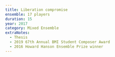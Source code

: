 ```yaml
---
title: Liberation compromise
ensemble: 17 players
duration: 15
year: 2017
category: Mixed Ensemble
extraNotes:
  - Thesis
  - 2019 67th Annual BMI Student Composer Award
  - 2016 Howard Hanson Ensemble Prize winner
---
```

